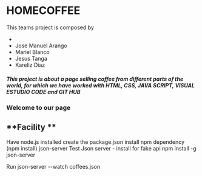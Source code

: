 ﻿# HOMECOFFEE
This teams project is composed by

<UL>
  <li><Nelli Yanchuk/li>
  <li>Jose Manuel Arango</li>
  <li>Mariel Blanco</li>
  <li>Jesus Tanga</li>
  <li>Kareliz Diaz</li>
</UL>


 ##### This project is about a page selling coffee from different parts of the world, for which we have worked with HTML, CSS, JAVA SCRIPT, VISUAL ESTUDIO CODE and GIT HUB
### Welcome to our page

**Facility **
---

Have node.js installed
create the package.json
install npm dependency (npm install) json-server
Test Json server - install for fake api npm install -g json-server

Run json-server --watch coffees.json
